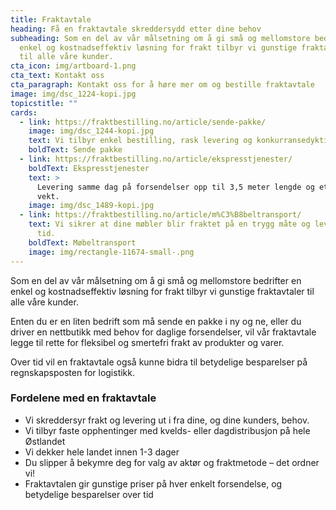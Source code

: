 ```yaml
---
title: Fraktavtale
heading: Få en fraktavtale skreddersydd etter dine behov
subheading: Som en del av vår målsetning om å gi små og mellomstore bedrifter en
  enkel og kostnadseffektiv løsning for frakt tilbyr vi gunstige fraktavtaler
  til alle våre kunder.
cta_icon: img/artboard-1.png
cta_text: Kontakt oss
cta_paragraph: Kontakt oss for å høre mer om og bestille fraktavtale
image: img/dsc_1224-kopi.jpg
topicstitle: ""
cards:
  - link: https://fraktbestilling.no/article/sende-pakke/
    image: img/dsc_1244-kopi.jpg
    text: Vi tilbyr enkel bestilling, rask levering og konkurransedyktige priser.
    boldText: Sende pakke
  - link: https://fraktbestilling.no/article/ekspresstjenester/
    boldText: Ekspresstjenester
    text: >
      Levering samme dag på forsendelser opp til 3,5 meter lengde og ett tonn i
      vekt.
    image: img/dsc_1489-kopi.jpg
  - link: https://fraktbestilling.no/article/m%C3%B8beltransport/
    text: Vi sikrer at dine møbler blir fraktet på en trygg måte og levert til rett
      tid.
    boldText: Møbeltransport
    image: img/rectangle-11674-small-.png
---
```

Som en del av vår målsetning om å gi små og mellomstore bedrifter en enkel og kostnadseffektiv løsning for frakt tilbyr vi gunstige fraktavtaler til alle våre kunder.

Enten du er en liten bedrift som må sende en pakke i ny og ne, eller du driver en nettbutikk med behov for daglige forsendelser, vil vår fraktavtale legge til rette for fleksibel og smertefri frakt av produkter og varer.

Over tid vil en fraktavtale også kunne bidra til betydelige besparelser på regnskapsposten for logistikk.

### Fordelene med en fraktavtale

* Vi skreddersyr frakt og levering ut i fra dine, og dine kunders, behov.
* Vi tilbyr faste opphentinger med kvelds- eller dagdistribusjon på hele Østlandet
* Vi dekker hele landet innen 1-3 dager
* Du slipper å bekymre deg for valg av aktør og fraktmetode – det ordner vi!
* Fraktavtalen gir gunstige priser på hver enkelt forsendelse, og betydelige besparelser over tid